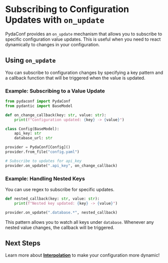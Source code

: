 # Subscribing to Configuration Updates with `on_update`

PydaConf provides an `on_update` mechanism that allows you to subscribe to specific configuration value updates. This is useful when you need to react dynamically to changes in your configuration.

## Using `on_update`

You can subscribe to configuration changes by specifying a key pattern and a callback function that will be triggered when the value is updated.

### Example: Subscribing to a Value Update

```python
from pydaconf import PydaConf
from pydantic import BaseModel

def on_change_callback(key: str, value: str):
    print(f"Configuration updated: {key} -> {value}")

class Config(BaseModel):
    api_key: str
    database_url: str

provider = PydaConf[Config]()
provider.from_file("config.yaml")

# Subscribe to updates for api_key
provider.on_update(".api_key", on_change_callback)
```

### Example: Handling Nested Keys
You can use regex to subscribe for specific updates.

```python
def nested_callback(key: str, value: str):
    print(f"Nested key updated: {key} -> {value}")

provider.on_update(".database.*", nested_callback)
```

This pattern allows you to watch all keys under `database`. Whenever any nested value changes, the callback will be triggered.

## Next Steps

Learn more about **[Interpolation](interpolation.md)** to make your configuration more dynamic!

